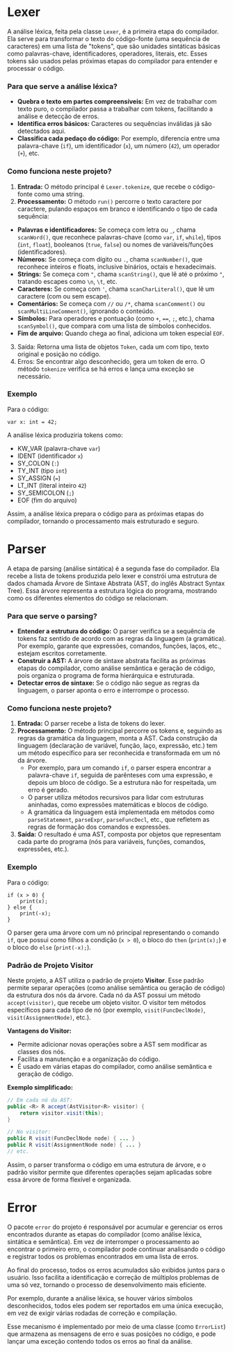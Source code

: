 # Lexer

A análise léxica, feita pela classe `Lexer`, é a primeira etapa do compilador. Ela serve para transformar o texto do código-fonte (uma sequência de caracteres) em uma lista de "tokens", que são unidades sintáticas básicas como palavras-chave, identificadores, operadores, literais, etc. Esses tokens são usados pelas próximas etapas do compilador para entender e processar o código.

### Para que serve a análise léxica?

- **Quebra o texto em partes compreensíveis:** Em vez de trabalhar com texto puro, o compilador passa a trabalhar com tokens, facilitando a análise e detecção de erros.
- **Identifica erros básicos:** Caracteres ou sequências inválidas já são detectados aqui.
- **Classifica cada pedaço do código:** Por exemplo, diferencia entre uma palavra-chave (`if`), um identificador (`x`), um número (`42`), um operador (`+`), etc.

### Como funciona neste projeto?

1. **Entrada:** O método principal é `Lexer.tokenize`, que recebe o código-fonte como uma string.
2. **Processamento:** O método `run()` percorre o texto caractere por caractere, pulando espaços em branco e identificando o tipo de cada sequência:
  - **Palavras e identificadores:** Se começa com letra ou `_`, chama `scanWord()`, que reconhece palavras-chave (como `var`, `if`, `while`), tipos (`int`, `float`), booleanos (`true`, `false`) ou nomes de variáveis/funções (identificadores).
  - **Números:** Se começa com dígito ou `.`, chama `scanNumber()`, que reconhece inteiros e floats, inclusive binários, octais e hexadecimais.
  - **Strings:** Se começa com `"`, chama `scanString()`, que lê até o próximo `"`, tratando escapes como `\n`, `\t`, etc.
  - **Caracteres:** Se começa com `'`, chama `scanCharLiteral()`, que lê um caractere (com ou sem escape).
  - **Comentários:** Se começa com `//` ou `/*`, chama `scanComment()` ou `scanMultiLineComment()`, ignorando o conteúdo.
  - **Símbolos:** Para operadores e pontuação (como `+`, `==`, `;`, etc.), chama `scanSymbol()`, que compara com uma lista de símbolos conhecidos.
  - **Fim de arquivo:** Quando chega ao final, adiciona um token especial `EOF`.
3. Saída: Retorna uma lista de objetos `Token`, cada um com tipo, texto original e posição no código.
4. Erros: Se encontrar algo desconhecido, gera um token de erro. O método `tokenize` verifica se há erros e lança uma exceção se necessário.

### Exemplo

Para o código:

```
var x: int = 42;
```

A análise léxica produziria tokens como:

- KW_VAR (palavra-chave `var`)
- IDENT (identificador `x`)
- SY_COLON (`:`)
- TY_INT (tipo `int`)
- SY_ASSIGN (`=`)
- LT_INT (literal inteiro `42`)
- SY_SEMICOLON (`;`)
- EOF (fim do arquivo)

Assim, a análise léxica prepara o código para as próximas etapas do compilador, tornando o processamento mais estruturado e seguro.

# Parser

A etapa de parsing (análise sintática) é a segunda fase do compilador. Ela recebe a lista de tokens produzida pelo lexer e constrói uma estrutura de dados chamada Árvore de Sintaxe Abstrata (AST, do inglês Abstract Syntax Tree). Essa árvore representa a estrutura lógica do programa, mostrando como os diferentes elementos do código se relacionam.

### Para que serve o parsing?

- **Entender a estrutura do código:** O parser verifica se a sequência de tokens faz sentido de acordo com as regras da linguagem (a gramática). Por exemplo, garante que expressões, comandos, funções, laços, etc., estejam escritos corretamente.
- **Construir a AST:** A árvore de sintaxe abstrata facilita as próximas etapas do compilador, como análise semântica e geração de código, pois organiza o programa de forma hierárquica e estruturada.
- **Detectar erros de sintaxe:** Se o código não segue as regras da linguagem, o parser aponta o erro e interrompe o processo.

### Como funciona neste projeto?

1. **Entrada:** O parser recebe a lista de tokens do lexer.
2. **Processamento:** O método principal percorre os tokens e, seguindo as regras da gramática da linguagem, monta a AST. Cada construção da linguagem (declaração de variável, função, laço, expressão, etc.) tem um método específico para ser reconhecida e transformada em um nó da árvore.
   - Por exemplo, para um comando `if`, o parser espera encontrar a palavra-chave `if`, seguida de parênteses com uma expressão, e depois um bloco de código. Se a estrutura não for respeitada, um erro é gerado.
   - O parser utiliza métodos recursivos para lidar com estruturas aninhadas, como expressões matemáticas e blocos de código.
   - A gramática da linguagem está implementada em métodos como `parseStatement`, `parseExpr`, `parseFuncDecl`, etc., que refletem as regras de formação dos comandos e expressões.
3. **Saída:** O resultado é uma AST, composta por objetos que representam cada parte do programa (nós para variáveis, funções, comandos, expressões, etc.).

### Exemplo

Para o código:

```
if (x > 0) {
    print(x);
} else {
    print(-x);
}
```

O parser gera uma árvore com um nó principal representando o comando `if`, que possui como filhos a condição (`x > 0`), o bloco do `then` (`print(x);`) e o bloco do `else` (`print(-x);`).

### Padrão de Projeto Visitor

Neste projeto, a AST utiliza o padrão de projeto **Visitor**. Esse padrão permite separar operações (como análise semântica ou geração de código) da estrutura dos nós da árvore. Cada nó da AST possui um método `accept(visitor)`, que recebe um objeto visitor. O visitor tem métodos específicos para cada tipo de nó (por exemplo, `visit(FuncDeclNode)`, `visit(AssignmentNode)`, etc.).

**Vantagens do Visitor:**
- Permite adicionar novas operações sobre a AST sem modificar as classes dos nós.
- Facilita a manutenção e a organização do código.
- É usado em várias etapas do compilador, como análise semântica e geração de código.

**Exemplo simplificado:**

```java
// Em cada nó da AST:
public <R> R accept(AstVisitor<R> visitor) {
    return visitor.visit(this);
}

// No visitor:
public R visit(FuncDeclNode node) { ... }
public R visit(AssignmentNode node) { ... }
// etc.
```

Assim, o parser transforma o código em uma estrutura de árvore, e o padrão visitor permite que diferentes operações sejam aplicadas sobre essa árvore de forma flexível e organizada.

# Error

O pacote `error` do projeto é responsável por acumular e gerenciar os erros encontrados durante as etapas do compilador (como análise léxica, sintática e semântica). Em vez de interromper o processamento ao encontrar o primeiro erro, o compilador pode continuar analisando o código e registrar todos os problemas encontrados em uma lista de erros.

Ao final do processo, todos os erros acumulados são exibidos juntos para o usuário. Isso facilita a identificação e correção de múltiplos problemas de uma só vez, tornando o processo de desenvolvimento mais eficiente.

Por exemplo, durante a análise léxica, se houver vários símbolos desconhecidos, todos eles podem ser reportados em uma única execução, em vez de exigir várias rodadas de correção e compilação.

Esse mecanismo é implementado por meio de uma classe (como `ErrorList`) que armazena as mensagens de erro e suas posições no código, e pode lançar uma exceção contendo todos os erros ao final da análise.

